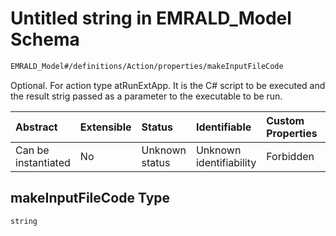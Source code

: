 # Untitled string in EMRALD\_Model Schema

```txt
EMRALD_Model#/definitions/Action/properties/makeInputFileCode
```

Optional. For action type atRunExtApp. It is the C# script to be executed and the result strig  passed as a parameter to the executable to be run.

| Abstract            | Extensible | Status         | Identifiable            | Custom Properties | Additional Properties | Access Restrictions | Defined In                                                                                    |
| :------------------ | :--------- | :------------- | :---------------------- | :---------------- | :-------------------- | :------------------ | :-------------------------------------------------------------------------------------------- |
| Can be instantiated | No         | Unknown status | Unknown identifiability | Forbidden         | Allowed               | none                | [EMRALD\_JsonSchemaV3\_0.json\*](../../out/EMRALD_JsonSchemaV3_0.json "open original schema") |

## makeInputFileCode Type

`string`

